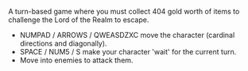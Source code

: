 A turn-based game where you must collect 404 gold worth of items to challenge the Lord of the Realm to escape.

- NUMPAD / ARROWS / QWEASDZXC move the character (cardinal directions and diagonally).
- SPACE / NUM5 / S make your character 'wait' for the current turn.
- Move into enemies to attack them.